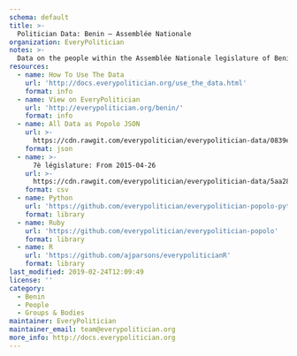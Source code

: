 ```yaml
---
schema: default
title: >-
  Politician Data: Benin — Assemblée Nationale
organization: EveryPolitician
notes: >-
  Data on the people within the Assemblée Nationale legislature of Benin.
resources:
  - name: How To Use The Data
    url: 'http://docs.everypolitician.org/use_the_data.html'
    format: info
  - name: View on EveryPolitician
    url: 'http://everypolitician.org/benin/'
    format: info
  - name: All Data as Popolo JSON
    url: >-
      https://cdn.rawgit.com/everypolitician/everypolitician-data/0839eddf93edaf227231915eb1886ac72d9b8945/data/Benin/National_Assembly/ep-popolo-v1.0.json
    format: json
  - name: >-
      7è législature: From 2015-04-26
    url: >-
      https://cdn.rawgit.com/everypolitician/everypolitician-data/5aa28d59b93df6443160a182e825adf622f952ec/data/Benin/National_Assembly/term-7.csv
    format: csv
  - name: Python
    url: 'https://github.com/everypolitician/everypolitician-popolo-python'
    format: library
  - name: Ruby
    url: 'https://github.com/everypolitician/everypolitician-popolo'
    format: library
  - name: R
    url: 'https://github.com/ajparsons/everypoliticianR'
    format: library
last_modified: 2019-02-24T12:09:49
license: ''
category:
  - Benin
  - People
  - Groups & Bodies
maintainer: EveryPolitician
maintainer_email: team@everypolitician.org
more_info: http://docs.everypolitician.org
---
```

